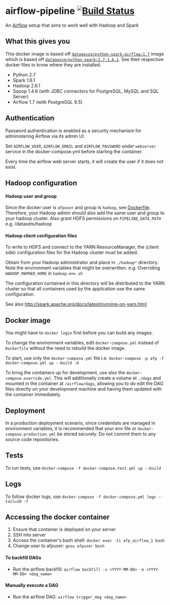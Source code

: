 # airflow-pipeline [![Build Status](https://travis-ci.org/datagovsg/airflow-pipeline.svg?branch=)](https://travis-ci.org/datagovsg/airflow-pipeline)

An [Airflow](https://airflow.incubator.apache.org/) setup that aims to work well with Hadoop and Spark


## What this gives you

This docker image is based off [`datagovsg/python-spark-airflow:1.7`](https://hub.docker.com/r/datagovsg/python-spark-airflow/) image which is based off [`datagovsg/python-spark:2.7-1.6.1`](https://hub.docker.com/r/datagovsg/python-spark/). See their respective docker files to know where they are installed.

- Python 2.7
- Spark 1.6.1
- Hadoop 2.6.1
- Sqoop 1.4.6 (with JDBC connectors for PostgreSQL, MySQL and SQL Server)
- Airflow 1.7 (with PostgreSQL 9.5)


## Authentication

Password authentication is enabled as a security mechanism for administering Airflow via its admin UI.

Set `AIRFLOW_USER`, `AIRFLOW_EMAIL` and `AIRFLOW_PASSWORD` under `webserver` service in the docker-compose.yml before starting the container.

Every time the airflow web server starts, it will create the user if it does not exist.


## Hadoop configuration

#### Hadoop user and group

Since the docker user is `afpuser` and group is `hadoop`, see [Dockerfile](Dockerfile). Therefore, your Hadoop admin should also add the same user and group to your hadoop cluster. Also grant HDFS permissions on `PIPELINE_DATA_PATH` e.g. /datasets/hadoop

#### Hadoop client configuration files

To write to HDFS and connect to the YARN ResourceManager, the (client side) configuration files for the Hadoop cluster must be added.

Obtain from your Hadoop administrator and place in `./hadoop*` directory. Note the environment variables that might be overwritten. e.g. Overriding `HADOOP_MAPRED_HOME` in `hadoop-env.sh`

The configuration contained in this directory will be distributed to the YARN cluster so that all containers used by the application use the same configuration.

See also http://spark.apache.org/docs/latest/running-on-yarn.html


## Docker image

You might have to `docker login` first before you can build any images.

To change the environment variables, edit `docker-compose.yml` instead of `Dockerfile` without the need to rebuild the docker image.

To start, use only the `docker-compose.yml` file i.e. `docker-compose -p afp -f docker-compose.yml up --build -d` 

To bring the containers up for development, use also the `docker-compose.override.yml`. This will additionally create a volume at `./dags` and mounted in the container at `/airflow/dags`, allowing you to do edit the DAG files directly on your development machine and having them updated with the container immediately.


## Deployment

In a production deployment scenario, since credentials are managed in environment variables, it is recommended that your env file or `docker-compose.production.yml` be stored securely. Do not commit them to any source code repositories.


## Tests

To run tests, use `docker-compose -f docker-compose.test.yml up --build`


## Logs

To follow docker logs, use `docker-compose -f docker-compose.yml logs --tail=10 -f`


## Accessing the docker container
1. Ensure that container is deployed on your server
2. SSH into server
3. Access the container's bash shell: `docker exec -ti afp_airflow_1 bash`
4. Change user to afpuser: `gosu afpuser bash`

#### To backfill DAGs
- Run the airflow backfill: `airflow backfill -s <YYYY-MM-DD> -e <YYYY-MM-DD> <dag_name>`

#### Manually execute a DAG
- Run the airflow DAG: `airflow trigger_dag <dag_name>`
